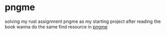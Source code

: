 # pngme
solving my rust assignment pngme as my starting project after reading the book
wanna do the same find resource in [pngme](https://jrdngr.github.io/pngme_book/introduction.html)
